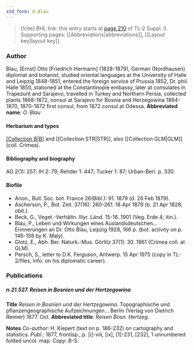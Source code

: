 ```yaml
---
std_form: O.Blau
---
```


> [!cite] BHL link: this entry starts at [page 210](https://www.biodiversitylibrary.org/page/33265407) of TL-2 Suppl. II.
> Supporting pages: [[Abbreviations|abbreviations]], [[Layout key|layout key]].

### Author

Blau, \[Ernst\] Otto \[Friedrich Hermann\] (1828-1879), German (Nordhausen) diplomat and botanist, studied oriental languages at the University of Halle and Leipzig 1848-1851, entered the foreign service of Prussia 1852, Dr. phil. Halle 1855, stationed at the Constantinople embassy, later at consulates in Trapezunt and Sarajevo, travelled in Turkey and Northern Persia, collected plants 1868-1872, consul at Sarajevo for Bosnia and Herzegowina 1864-1870, 1870-1872 first consul, from 1872 consul at Odessa. 
**Abbreviated name**: *O. Blau*

#### Herbarium and types

[[Collection B|B]](2000) and [[Collection STR|STR]], also [[Collection GLM|GLM]] (coll. Crimea).

#### Bibliography and biography

AG 2(1): 257; IH 2: 79; Rehder 1: 447; Tucker 1: 87; Urban-Berl. p. 330.

#### Biofile

- Anon., Bull. Soc. bot. France 26(Bibl.): 91. 1879 (d. 26 Feb 1879).
- Ascherson, P., Bot. Zeit. 37(16): 260-261. 18 Apr 1879 (b. 21 Apr 1828; obit.).
- Beck, G., Veget.-Verhältn. Illyr. Länd. 15-16. 1901 (Veg. Erde 4; itin.).
- Blau, P., Leben und Wirkungen eines Auslandsdeutschen... Erinnerungen an Dr. Otto Blau, Leipzig 1928, 166 p. (bot. activity on p. 146-158 by K. Maly).
- Glotz, E., Abh. Ber. Naturk.-Mus. Görlitz 37(1): 30. 1961 (Crimea coll. at GLM).
- Persch, S., letter to D.K. Ferguson, Antwerp. 15 Apr 1975 (copy in TL-2/files, info. on his diplomatic career).

### Publications

##### n.21.527. Reisen in Bosnien und der Hertzegowina

**Title**
*Reisen in Bosnien und der Hertzegowina*. Topographische und pflanzengeographische Aufzeichnungen... Berlin (Verlag von Dietrich Reimer) 1877. Oct.
**Abbreviated title**: *Reisen Bosn. Hertzeg.*

**Notes**
*Co-author*: H. Kiepert (text on p. 186-232) on cartography and statistics.
*Publ*.: 1877, frontisp., p. \[i\]-viii, \[ix\], \[1\]-231, \[232\], 1 unnumbered folded uncol. map. *Copy*: B-S.

